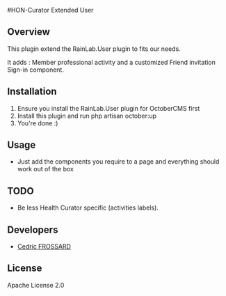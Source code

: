 #HON-Curator Extended User

## Overview
This plugin extend the RainLab.User plugin to fits our needs.

It adds : Member professional activity and a customized Friend invitation Sign-in component.

## Installation
1. Ensure you install the RainLab.User plugin for OctoberCMS first
2. Install this plugin and run
        php artisan october:up
3. You're done :)

## Usage
* Just add the components you require to a page and everything should work out of the box

## TODO
* Be less Health Curator specific (activities labels). 

## Developers

* [Cedric FROSSARD](https://github.com/Adrion)

## License

Apache License 2.0